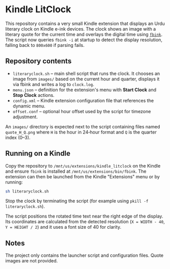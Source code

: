 # Kindle LitClock

This repository contains a very small Kindle extension that displays an Urdu literary clock on Kindle e-ink devices. The clock shows an image with a literary quote for the current time and overlays the digital time using [`fbink`](https://github.com/NiLuJe/FBInk). The script now queries `fbink -i` at startup to detect the display resolution, falling back to `800x600` if parsing fails.

## Repository contents

- `literaryclock.sh` – main shell script that runs the clock. It chooses an image from `images/` based on the current hour and quarter, displays it via fbink and writes a log to `clock.log`.
- `menu.json` – definition for the extension's menu with **Start Clock** and **Stop Clock** actions.
- `config.xml` – Kindle extension configuration file that references the dynamic menu.
- `offset.conf` – optional hour offset used by the script for timezone adjustment.

An `images/` directory is expected next to the script containing files named `quote_H_Q.png` where `H` is the hour in 24‑hour format and `Q` is the quarter index (0–3).

## Running on a Kindle

Copy the repository to `/mnt/us/extensions/kindle_litclock` on the Kindle and ensure `fbink` is installed at `/mnt/us/extensions/bin/fbink`. The extension can then be launched from the Kindle "Extensions" menu or by running:

```sh
sh literaryclock.sh
```

Stop the clock by terminating the script (for example using `pkill -f literaryclock.sh`).

The script positions the rotated time text near the right edge of the display.
Its coordinates are calculated from the detected resolution (`X = WIDTH - 40`,
`Y = HEIGHT / 2`) and it uses a font size of 40 for clarity.

## Notes

The project only contains the launcher script and configuration files. Quote images are not provided.

